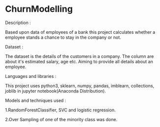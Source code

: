# ChurnModelling

Description :

Based upon data of employees of a bank this project calculates whether a employee stands a chance to stay in the company or not.

Dataset :

The dataset is the details of the customers in a company. The column are about it's estimated salary, age etc. Aiming to provide all details about an employee.

Languages and libraries :

This project uses python3, sklearn, numpy, pandas, imblearn, collections, joblib in jupyter notebook(Anaconda Distribution).

Models and techniques used :
 
  1.RandomForestClassifier, SVC and logistic regression.
 
  2.Over Sampling of one of the minority class was done.

